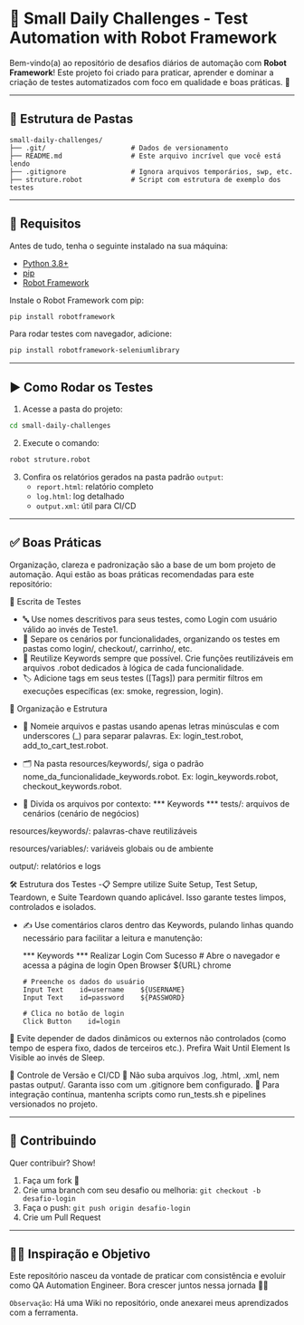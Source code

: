 
# 🧪 Small Daily Challenges - Test Automation with Robot Framework

Bem-vindo(a) ao repositório de desafios diários de automação com **Robot Framework**! Este projeto foi criado para praticar, aprender e dominar a criação de testes automatizados com foco em qualidade e boas práticas. 💪

---

## 📁 Estrutura de Pastas

```
small-daily-challenges/
├── .git/                     # Dados de versionamento
├── README.md                 # Este arquivo incrível que você está lendo
├── .gitignore                # Ignora arquivos temporários, swp, etc.
├── struture.robot            # Script com estrutura de exemplo dos testes
```

---

## 🚀 Requisitos

Antes de tudo, tenha o seguinte instalado na sua máquina:

- [Python 3.8+](https://www.python.org/)
- [pip](https://pip.pypa.io/en/stable/)
- [Robot Framework](https://robotframework.org/)

Instale o Robot Framework com pip:

```bash
pip install robotframework
```

Para rodar testes com navegador, adicione:

```bash
pip install robotframework-seleniumlibrary
```

---

## ▶️ Como Rodar os Testes

1. Acesse a pasta do projeto:

```bash
cd small-daily-challenges
```

2. Execute o comando:

```bash
robot struture.robot
```

3. Confira os relatórios gerados na pasta padrão `output`:
   - `report.html`: relatório completo
   - `log.html`: log detalhado
   - `output.xml`: útil para CI/CD

---

## ✅ Boas Práticas
Organização, clareza e padronização são a base de um bom projeto de automação. Aqui estão as boas práticas recomendadas para este repositório:

📄 Escrita de Testes
   - 🔤 Use nomes descritivos para seus testes, como Login com usuário válido ao invés de Teste1.
   - 📂 Separe os cenários por funcionalidades, organizando os testes em pastas como login/, checkout/, carrinho/, etc.
   - 🔁 Reutilize Keywords sempre que possível. Crie funções reutilizáveis em arquivos .robot dedicados à lógica de cada funcionalidade.
   - 🏷️ Adicione tags em seus testes ([Tags]) para permitir filtros em execuções específicas (ex: smoke, regression, login).

📐 Organização e Estrutura
   - 📁 Nomeie arquivos e pastas usando apenas letras minúsculas e com underscores (_) para separar palavras. Ex: login_test.robot, add_to_cart_test.robot.

   - 🗂️ Na pasta resources/keywords/, siga o padrão nome_da_funcionalidade_keywords.robot. Ex: login_keywords.robot, checkout_keywords.robot.

   - 🧩 Divida os arquivos por contexto:
*** Keywords ***
   tests/: arquivos de cenários (cenário de negócios)

   resources/keywords/: palavras-chave reutilizáveis

   resources/variables/: variáveis globais ou de ambiente

   output/: relatórios e logs

🛠️ Estrutura dos Testes
   -📋 Sempre utilize Suite Setup, Test Setup, Teardown, e Suite Teardown quando aplicável. Isso garante testes limpos, controlados e isolados.
   - ✍️ Use comentários claros dentro das Keywords, pulando linhas quando necessário para facilitar a leitura e manutenção:

      *** Keywords ***
      Realizar Login Com Sucesso
         # Abre o navegador e acessa a página de login
         Open Browser    ${URL}    chrome
         
         # Preenche os dados do usuário
         Input Text    id=username    ${USERNAME}
         Input Text    id=password    ${PASSWORD}
         
         # Clica no botão de login
         Click Button    id=login

🧪 Evite depender de dados dinâmicos ou externos não controlados (como tempo de espera fixo, dados de terceiros etc.). Prefira Wait Until Element Is Visible ao invés de Sleep.

🔄 Controle de Versão e CI/CD
🚫 Não suba arquivos .log, .html, .xml, nem pastas output/. Garanta isso com um .gitignore bem configurado.
🧪 Para integração contínua, mantenha scripts como run_tests.sh e pipelines versionados no projeto.

---

## 🙌 Contribuindo

Quer contribuir? Show!

1. Faça um fork 🍴
2. Crie uma branch com seu desafio ou melhoria: `git checkout -b desafio-login`
3. Faça o push: `git push origin desafio-login`
4. Crie um Pull Request

---

## 🧙‍♂️ Inspiração e Objetivo

Este repositório nasceu da vontade de praticar com consistência e evoluir como QA Automation Engineer. Bora crescer juntos nessa jornada 🚀🔥

```Observação```: Há uma Wiki no repositório, onde anexarei meus aprendizados com a ferramenta.
